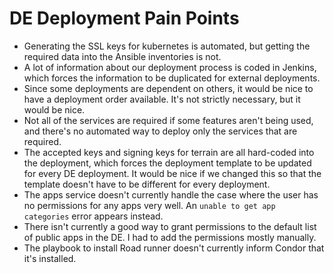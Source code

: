 # DE Deployment Pain Points

- Generating the SSL keys for kubernetes is automated, but getting the required data into the Ansible inventories is
  not.
- A lot of information about our deployment process is coded in Jenkins, which forces the information to be duplicated
  for external deployments.
- Since some deployments are dependent on others, it would be nice to have a deployment order available. It's not
  strictly necessary, but it would be nice.
- Not all of the services are required if some features aren't being used, and there's no automated way to deploy only
  the services that are required.
- The accepted keys and signing keys for terrain are all hard-coded into the deployment, which forces the deployment
  template to be updated for every DE deployment. It would be nice if we changed this so that the template doesn't have
  to be different for every deployment.
- The apps service doesn't currently handle the case where the user has no permissions for any apps very well. An
  `unable to get app categories` error appears instead.
- There isn't currently a good way to grant permissions to the default list of public apps in the DE. I had to add the
  permissions mostly manually.
- The playbook to install Road runner doesn't currently inform Condor that it's installed.
